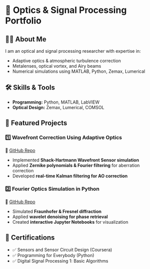 # 🔬 Optics & Signal Processing Portfolio

## 👨‍💻 About Me
I am an optical and signal processing researcher with expertise in:
- Adaptive optics & atmospheric turbulence correction
- Metalenses, optical vortex, and Airy beams
- Numerical simulations using MATLAB, Python, Zemax, Lumerical

## 🛠 Skills & Tools
- **Programming:** Python, MATLAB, LabVIEW
- **Optical Design:** Zemax, Lumerical, COMSOL

## 🚀 Featured Projects
### 1️⃣ **Wavefront Correction Using Adaptive Optics**
🔗 [GitHub Repo](https://github.com/yourusername/AdaptiveOptics)
- Implemented **Shack-Hartmann Wavefront Sensor simulation**
- Applied **Zernike polynomials & Fourier filtering** for aberration correction
- Developed **real-time Kalman filtering for AO correction**

### 2️⃣ **Fourier Optics Simulation in Python**
🔗 [GitHub Repo](https://github.com/yourusername/FourierOptics)
- Simulated **Fraunhofer & Fresnel diffraction**
- Applied **wavelet denoising for phase retrieval**
- Created **interactive Jupyter Notebooks** for visualization

## 📜 Certifications
- ✅ Sensors and Sensor Circuit Design (Coursera)
- ✅ Programming for Everybody (Python)
- ✅ Digital Signal Processing 1: Basic Algorithms
